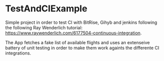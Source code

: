 # TestAndCIExample

Simple project in order to test CI with BitRise, Gihyb and jenkins following the following Ray Wenderlich tutorial: https://www.raywenderlich.com/6177504-continuous-integration.

The App fetches a fake list of available flights and uses an extenseive battery of unit testing in order to make them work againts the differente CI integrations.
